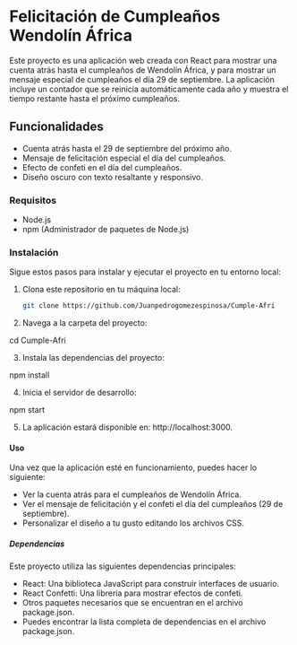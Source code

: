 # Felicitación de Cumpleaños Wendolín África

Este proyecto es una aplicación web creada con React para mostrar una cuenta atrás hasta el cumpleaños de Wendolín África, y para mostrar un mensaje especial de cumpleaños el día 29 de septiembre. La aplicación incluye un contador que se reinicia automáticamente cada año y muestra el tiempo restante hasta el próximo cumpleaños.

## Funcionalidades

- Cuenta atrás hasta el 29 de septiembre del próximo año.
- Mensaje de felicitación especial el día del cumpleaños.
- Efecto de confeti en el día del cumpleaños.
- Diseño oscuro con texto resaltante y responsivo.

### Requisitos

- Node.js
- npm (Administrador de paquetes de Node.js)

### Instalación

Sigue estos pasos para instalar y ejecutar el proyecto en tu entorno local:

1. Clona este repositorio en tu máquina local:

   ```bash
   git clone https://github.com/Juanpedrogomezespinosa/Cumple-Afri

   ```

2. Navega a la carpeta del proyecto:

cd Cumple-Afri

3. Instala las dependencias del proyecto:

npm install

4. Inicia el servidor de desarrollo:

npm start

5. La aplicación estará disponible en: http://localhost:3000.

#### Uso

Una vez que la aplicación esté en funcionamiento, puedes hacer lo siguiente:

- Ver la cuenta atrás para el cumpleaños de Wendolín África.
- Ver el mensaje de felicitación y el confeti el día del cumpleaños (29 de septiembre).
- Personalizar el diseño a tu gusto editando los archivos CSS.

##### Dependencias

Este proyecto utiliza las siguientes dependencias principales:

- React: Una biblioteca JavaScript para construir interfaces de usuario.
- React Confetti: Una librería para mostrar efectos de confeti.
- Otros paquetes necesarios que se encuentran en el archivo package.json.
- Puedes encontrar la lista completa de dependencias en el archivo package.json.
